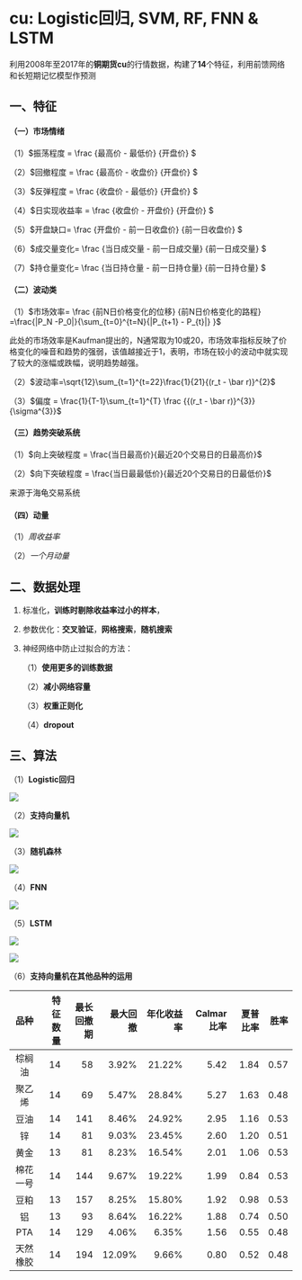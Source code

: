 # cu: Logistic回归, SVM, RF, FNN & LSTM
利用2008年至2017年的**铜期货cu**的行情数据，构建了**14**个特征，利用前馈网络和长短期记忆模型作预测

## **一、特征**

#### **（一）市场情绪**

（1）$振荡程度 = \frac {最高价 - 最低价} {开盘价} $

（2）$回撤程度 = \frac {最高价 - 收盘价} {开盘价} $

（3）$反弹程度 = \frac {收盘价 - 最低价} {开盘价} ​$

（4）$日实现收益率 = \frac {收盘价 - 开盘价} {开盘价} $

（5）$开盘缺口= \frac {开盘价 - 前一日收盘价} {前一日收盘价} $

（6）$成交量变化= \frac {当日成交量 - 前一日成交量} {前一日成交量} $

（7）$持仓量变化= \frac {当日持仓量 - 前一日持仓量} {前一日持仓量} $

#### **（二）波动类**

（1）$市场效率= \frac {前N日价格变化的位移} {前N日价格变化的路程} =\frac{|P_N -P_0|}{\sum_{t=0}^{t=N}{|P_{t+1} - P_{t}|} }​$

此处的市场效率是Kaufman提出的，N通常取为10或20，市场效率指标反映了价格变化的噪音和趋势的强弱，该值越接近于1，表明，市场在较小的波动中就实现了较大的涨幅或跌幅，说明趋势越强。

（2）$波动率=\sqrt{12}\sum_{t=1}^{t=22}\frac{1}{21}{(r_t - \bar r)}^{2}$

（3）$偏度 = \frac{1}{T-1}\sum_{t=1}^{T} \frac {{(r_t - \bar r)}^{3}} {\sigma^{3}}$

#### **（三）趋势突破系统**

（1）$向上突破程度 = \frac{当日最高价}{最近20个交易日的日最高价}​$

（2）$向下突破程度 = \frac{当日最最低价}{最近20个交易日的日最低价}​$

来源于海龟交易系统

#### **（四）动量**

（1）$周收益率$

（2）$一个月动量$

## **二、数据处理**

1. 标准化，**训练时剔除收益率过小的样本**，

2. 参数优化：**交叉验证**，**网格搜索**，**随机搜索**

3. 神经网络中防止过拟合的方法：

   （1）**使用更多的训练数据**

   （2）**减小网络容量**

   （3）**权重正则化**

   （4）**dropout**

## **三、算法**

（1）**Logistic回归**

![](https://github.com/Jensenberg/-FNN-LSTM-/blob/master/nav_lr.png)

（2）**支持向量机**

![](https://github.com/Jensenberg/-FNN-LSTM-/blob/master/nav_svc.png)

（3）**随机森林**

![](https://github.com/Jensenberg/-FNN-LSTM-/blob/master/nav_rf.png)

（4）**FNN**

![](https://github.com/Jensenberg/-FNN-LSTM-/blob/master/nav_fnn.png)

（5）**LSTM**

![](https://github.com/Jensenberg/-FNN-LSTM-/blob/master/nav_lstm(classification).png)

![](https://github.com/Jensenberg/-FNN-LSTM-/blob/master/nav_lstm(regression).png)

（6）**支持向量机在其他品种的运用**

| 品种 | 特征数量 | 最长回撤期 | 最大回撤 | 年化收益率 | Calmar比率 | 夏普比率|胜率 |
| :----: | ------: | -------: | --------: | ----------: | ----------: | ----: |---:|
| 棕榈油|14|58|3.92%|21.22%|5.42|     1.84 |0.57|
|聚乙烯|14|69|5.47%|28.84%|5.27|1.63|0.48|
|豆油|14|141|8.46%|24.92%|2.95|1.16|0.53|
|锌|14|81|9.03%|23.45%|2.60|1.20|0.51|
|黄金|13|81|8.23%|16.54%|2.01|1.06|0.53|
|棉花一号|14|144|9.67%|19.22%|1.99|0.84|0.53|
|豆粕|13|157|8.25%|15.80%|1.92|0.98|0.53|
|铝|13|93|8.64%|16.22%|1.88|0.74|0.50|
|PTA|14|129|4.06%|6.35%|1.56|0.55|0.48|
|天然橡胶|14|194|12.09%|9.66%|0.80|0.52|0.48|




